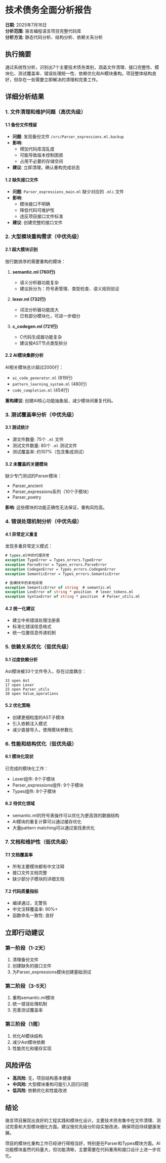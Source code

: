 # 技术债务全面分析报告

**日期**: 2025年7月16日  
**分析范围**: 骆言编程语言项目完整代码库  
**分析方法**: 静态代码分析、结构分析、依赖关系分析

## 执行摘要

通过系统性分析，识别出7个主要技术债务类别，涵盖文件清理、接口完整性、模块化、测试覆盖率、错误处理统一性、依赖优化和AI模块重构。项目整体结构良好，但存在一些需要立即解决的清理和完善工作。

## 详细分析结果

### 1. 文件清理和维护问题（高优先级）

#### 1.1 备份文件残留
- **问题**: 发现备份文件 `/src/Parser_expressions.ml.backup`
- **影响**: 
  - 增加代码库混乱度
  - 可能导致版本控制困惑
  - 占用不必要的存储空间
- **建议**: 立即清理，确认重构完成状态

#### 1.2 缺失接口文件
- **问题**: `Parser_expressions_main.ml` 缺少对应的 `.mli` 文件
- **影响**: 
  - 模块接口不明确
  - 降低代码可维护性
  - 违反项目接口文件标准
- **建议**: 创建完整的接口文件

### 2. 大型模块重构需求（中优先级）

#### 2.1 超大模块识别
按行数排序的需要重构的模块：

1. **semantic.ml (760行)**
   - 语义分析器功能复杂
   - 建议拆分为：符号表管理、类型检查、语义规则验证

2. **lexer.ml (732行)**
   - 词法分析器功能庞大
   - 已有部分模块化，可进一步细分

3. **c_codegen.ml (721行)**
   - C代码生成器功能复杂
   - 建议按AST节点类型拆分

#### 2.2 AI模块集群分析
AI相关模块总计超过2000行：
- `ai_code_generator.ml` (619行)
- `pattern_learning_system.ml` (480行)
- `code_completion.ml` (454行)

**重构建议**: 创建AI核心功能抽象层，减少模块间重复代码。

### 3. 测试覆盖率分析（中优先级）

#### 3.1 测试统计
- 源文件数量: 75个 `.ml` 文件
- 测试文件数量: 80个 `.ml` 测试文件
- 测试覆盖率: 约107%（包含集成测试）

#### 3.2 未覆盖的关键模块
缺少专门测试的Parser模块：
- Parser_ancient
- Parser_expressions系列（10个子模块）
- Parser_poetry

**影响**: 这些模块的功能正确性无法保证，重构风险高。

### 4. 错误处理机制分析（中优先级）

#### 4.1 异常定义重复
发现多重异常定义模式：
```ocaml
# types.ml中的代理异常
exception TypeError = Types_errors.TypeError
exception ParseError = Types_errors.ParseError
exception CodegenError = Types_errors.CodegenError
exception SemanticError = Types_errors.SemanticError

# 各模块中的本地异常
exception SemanticError of string  # semantic.ml
exception LexError of string * position  # lexer_tokens.ml
exception SyntaxError of string * position  # Parser_utils.ml
```

#### 4.2 统一化建议
- 建立中央错误处理注册表
- 标准化错误信息格式
- 统一位置信息传递机制

### 5. 依赖关系优化（低优先级）

#### 5.1 过度依赖分析
Ast模块被33个文件导入，存在过度耦合：
```
33 open Ast
17 open Lexer  
15 open Parser_utils
10 open Value_operations
```

#### 5.2 优化策略
- 创建更细粒度的AST子模块
- 引入依赖注入模式
- 减少直接导入，使用模块参数化

### 6. 性能和结构优化（低优先级）

#### 6.1 模块化现状
已完成的模块化工作：
- Lexer组件: 8个子模块
- Parser_expressions组件: 9个子模块  
- Types组件: 8个子模块

#### 6.2 待优化领域
- semantic.ml的符号表操作可以优化为更高效的数据结构
- AI模块的重复计算可以通过缓存优化
- 大量pattern matching可以通过查找表优化

### 7. 文档和维护性（低优先级）

#### 7.1 文档覆盖率
- 所有主要模块都有中文注释
- 接口文件文档完整
- 缺少部分子模块的详细文档

#### 7.2 代码质量指标
- 编译通过，无警告
- 中文注释覆盖率: 90%+
- 函数命名一致性: 良好

## 立即行动建议

### 第一阶段（1-2天）
1. 清理备份文件
2. 创建缺失的接口文件
3. 为Parser_expressions模块创建基础测试

### 第二阶段（3-5天）
1. 重构semantic.ml模块
2. 统一错误处理机制
3. 完善测试覆盖率

### 第三阶段（1周）
1. 优化AI模块结构
2. 减少Ast模块依赖
3. 性能优化和缓存实现

## 风险评估

- **高风险**: 无，项目结构基本健康
- **中风险**: 大型模块重构可能引入回归问题
- **低风险**: 依赖优化和性能改进

## 结论

骆言项目展现出良好的工程实践和模块化设计。主要技术债务集中在文件清理、测试完善和大型模块细化方面。建议按优先级分阶段实施改进，确保项目持续健康发展。

项目的模块化重构工作已经进行得相当好，特别是在Parser和Types模块方面。AI功能模块虽然代码量大，但功能清晰，主要需要在代码重用和接口设计上进一步优化。